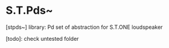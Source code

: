 # S.T.Pds~
[stpds~] library: Pd set of abstraction for S.T.ONE loudspeaker

[todo]: check untested folder
